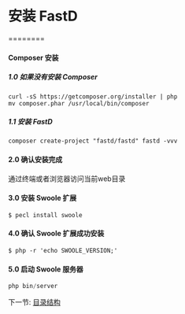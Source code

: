 # 安装 FastD 

========

#### Composer 安装

##### 1.0 如果没有安装 Composer 

```
curl -sS https://getcomposer.org/installer | php
mv composer.phar /usr/local/bin/composer
```

##### 1.1 安装 FastD

```
composer create-project "fastd/fastd" fastd -vvv 
```

#### 2.0 确认安装完成

通过终端或者浏览器访问当前web目录

#### 3.0 安装 Swoole 扩展

```
$ pecl install swoole
```

#### 4.0 确认 Swoole 扩展成功安装

```
$ php -r 'echo SWOOLE_VERSION;'
```

#### 5.0 启动 Swoole 服务器

```php
php bin/server 
```

下一节: [目录结构](1-3-directory-structure.md)
